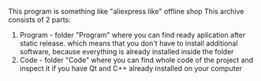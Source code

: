 This program is something like "aliexpress like" offline shop
This archive consists of 2 parts:
1) Program - folder "Program" where you can find ready aplication after static release. which means that you don't have to install additional software, because everything is already installed inside the folder
2) Code - folder "Code" where you can find whole code of the project and inspect it if you have Qt and C++ already installed on your computer
